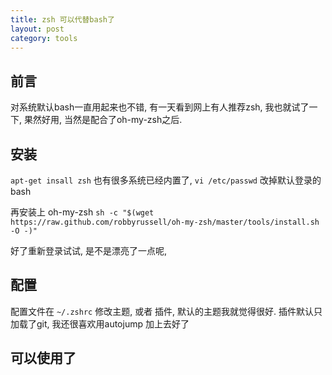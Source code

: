 ```yaml
--- 
title: zsh 可以代替bash了
layout: post
category: tools
---
```


## 前言

对系统默认bash一直用起来也不错, 有一天看到网上有人推荐zsh, 我也就试了一下, 果然好用, 当然是配合了oh-my-zsh之后. 

## 安装

`apt-get insall zsh` 也有很多系统已经内置了, `vi /etc/passwd` 改掉默认登录的bash		

再安装上 oh-my-zsh `sh -c "$(wget https://raw.github.com/robbyrussell/oh-my-zsh/master/tools/install.sh -O -)"`

好了重新登录试试, 是不是漂亮了一点呢, 

## 配置

配置文件在 `~/.zshrc` 修改主题, 或者 插件, 默认的主题我就觉得很好. 插件默认只加载了git,  我还很喜欢用autojump 加上去好了

## 可以使用了

